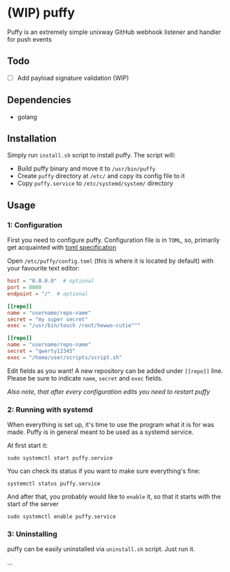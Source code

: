 # (WIP) puffy
Puffy is an extremely simple unixway GitHub webhook listener and handler for push events

## Todo
- [ ] Add payload signature validation (WIP)

## Dependencies
* golang

## Installation
Simply run `install.sh` script to install puffy. The script will:
* Build puffy binary and move it to `/usr/bin/puffy`
* Create `puffy` directory at `/etc/` and copy its config file to it
* Copy `puffy.service` to `/etc/systemd/system/` directory

## Usage
### 1: Configuration
First you need to configure puffy. Configuration file is in `TOML`, so, 
primarily get acquainted with [toml specification](https://github.com/kezhuw/toml-spec)

Open `/etc/puffy/config.toml` (this is where it is located by default) with your favourite text editor:
```toml
host = "0.0.0.0"  # optional
port = 8080
endpoint = "/"  # optional

[[repo]]
name = "username/repo-name"
secret = "my super secret"
exec = "/usr/bin/touch /root/hewwo-cutie^^"

[[repo]]
name = "username/repo-name"
secret = "qwerty12345"
exec = "/home/user/scripts/script.sh"
```

Edit fields as you want! A new repository can be added under `[[repo]]` line.
Please be sure to indicate `name`, `secret` and `exec` fields.

_Also note, that after every configuration edits you need to restart puffy_

### 2: Running with systemd
When everything is set up, it's time to use the program what it is for was made.
Puffy is in general meant to be used as a systemd service.

At first start it:

`sudo systemctl start puffy.service`


You can check its status if you want to make sure everything's fine:

`systemctl status puffy.service`


And after that, you probably would like to `enable` it, so that it starts with the start of the server

`sudo systemctl enable puffy.service`

### 3: Uninstalling
puffy can be easily uninstalled via `uninstall.sh` script. Just run it.

...